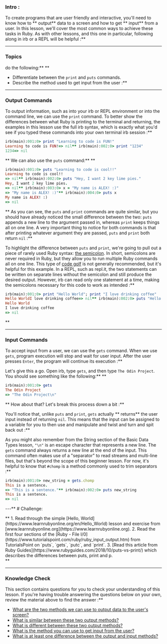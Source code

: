 ### Intro :
>
To create programs that are user friendly and interactive, you'll need to know how to ** output**  data to a screen and how to get ** input**  from a user. In this lesson, we'll cover the most common ways to achieve these tasks in Ruby. As with other lessons, and this one in particular, following along in irb or a REPL will be helpful :**



---


### Topics
  do the following:** ** 
 - Differentiate between the `print` and `puts` commands.
 - Describe the method used to get input from the user :**



---


### Output Commands
To output information, such as into your irb or REPL environment or into the command line, we can use the `print` command. To better show the differences between what Ruby is printing to the terminal and returning, the examples in this lesson use the full irb syntax, which is exactly what you'd see if you typed these commands into your own terminal irb session :**

```ruby
irb(main):001:0> print "Learning to code is FUN!"
Learning to code is FUN!=> nil** irb(main):002:0> print "1234"
1234=> nil
```
** We can also use the `puts` command:** ** 
```ruby
irb(main):001:0> puts "Learning to code is cool!!"
Learning to code is cool!!
=> nil** irb(main):002:0> puts "Hey, I want 2 key lime pies."
Hey, I want 2 key lime pies.
=> nil** irb(main):003:0> x = "My name is ALEX! :)"
=> "My name is ALEX! :)"** irb(main):004:0> puts x
My name is ALEX! :)
=> nil
```
** As you can see, the `puts` and `print` commands are quite similar, but you should have already noticed the small difference between the two: `puts` appends a new line to the argument passed in, whereas `print` keeps things all on one line. A very important thing to notice for both commands is that after printing whatever argument they are passed, `puts` and `print` both return `nil` :**

To highlight the difference between `puts` and `print`, we're going to pull out a piece of rarely used Ruby syntax: [the semicolon](https://stackoverflow.com/questions/3953846/can-you-use-semicolons-in-ruby). In short, semicolons are never required in Ruby, but they allow you to run multiple Ruby commands all on one line. This type of [code golf](https://en.wikipedia.org/wiki/Code_golf) is not generally recommended, but it's helpful for this example. In a REPL, such as repl.it, the two statements can be written on separate lines without the semicolon and still produce the desired output. However, irb can read only one statement at a time, making the semicolons necessary for this code to work as intended :**

```ruby
irb(main):001:0> print "Hello World"; print "I love drinking coffee"
Hello WorldI love drinking coffee=> nil** irb(main):002:0> puts "Hello World"; puts "I love drinking coffee"
Hello World
I love drinking coffee
=> nil
```
** 

---


### Input Commands
To accept input from a user, we can use the `gets` command. When we use `gets`, program execution will stop and wait for user input. After the user presses `Enter`, the program will continue its execution :**

Let's give this a go. Open irb, type `gets`, and then type `The Odin Project`. You should see something like the following:** ** 
```ruby
irb(main):001:0> gets
The Odin Project
=> "The Odin Project\n"
```
** How about that? Let's break this process down a bit :**

You'll notice that, unlike `puts` and `print`, `gets` actually ** returns**  the user input instead of returning `nil`. This means that the input can be assigned to a variable for you to then use and manipulate and twist and turn and spit back out :**

As you might also remember from the String section of the Basic Data Types lesson, `"\n"` is an escape character that represents a new line. The `gets` command always returns a new line at the end of the input. This command often makes use of a "separator" to read streams and multi-line files, but that's beyond the scope of this beginner lesson. For now, it's helpful to know that `#chomp` is a method commonly used to trim separators :**

```ruby
irb(main):001:0> new_string = gets.chomp
This is a sentence.
=> "This is a sentence."** irb(main):002:0> puts new_string
This is a sentence.
=> nil
```
---** # Challenge:
<div class="lesson-content__panel" markdown="1">** 1. Read through the simple [Hello, World](https://www.learnrubyonline.org/en/Hello_World) lesson and exercise from [www.learnrubyonline.org](https://www.learnrubyonline.org).
2. Read the first four sections of the [Ruby - File I/0](https://www.tutorialspoint.com/ruby/ruby_input_output.htm) from TutorialsPoint on `puts`, `gets`, `putc`, and `print`.
3. [Read this article from Ruby Guides](https://www.rubyguides.com/2018/10/puts-vs-print/) which describes the differences between puts, print and p.
</div>** 

---


### Knowledge Check
This section contains questions for you to check your understanding of this lesson. If you're having trouble answering the questions below on your own, review the material above to find the answer :**



* <a class="knowledge-check-link" href="#output-commands">What are the two methods we can use to output data to the user's screen? </a>
* <a class="knowledge-check-link" href="#output-commands">What is similar between these two output methods? </a>
* <a class="knowledge-check-link" href="#output-commands">What is different between these two output methods? </a>
* <a class="knowledge-check-link" href="#input-commands">What is the method you can use to get input from the user? </a>
* <a class="knowledge-check-link" href="#input-commands">What is at least one difference between the output and input methods? </a>
